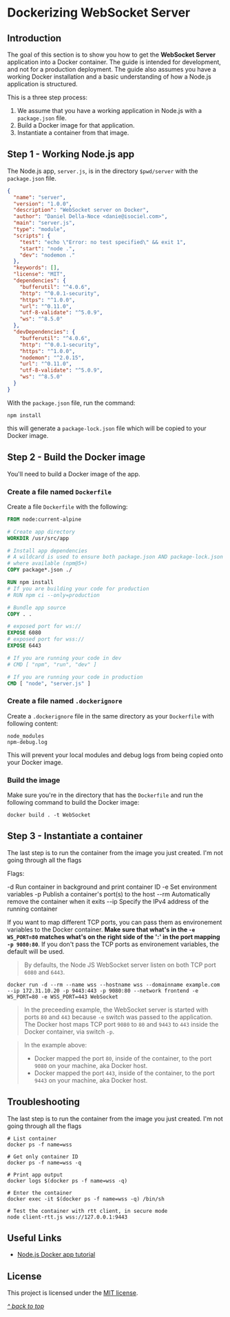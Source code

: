 # Dockerizing WebSocket Server

## Introduction

The goal of this section is to show you how to get the **WebSocket Server** application into a Docker container. The guide is intended for development, and not for a production deployment. The guide also assumes you have a working Docker installation and a basic understanding of how a Node.js application is structured.

This is a three step process:

1. We assume that you have a working application in Node.js with a `package.json` file.
2. Build a Docker image for that application.
3. Instantiate a container from that image.

## Step 1 - Working Node.js app

The Node.js app, `server.js`, is in the directory `$pwd/server` with the `package.json` file.

```json
{
  "name": "server",
  "version": "1.0.0",
  "description": "WebSocket server on Docker",
  "author": "Daniel Della-Noce <danie@isociel.com>",
  "main": "server.js",
  "type": "module",
  "scripts": {
    "test": "echo \"Error: no test specified\" && exit 1",
    "start": "node .",
    "dev": "nodemon ."
  },
  "keywords": [],
  "license": "MIT",
  "dependencies": {
    "bufferutil": "^4.0.6",
    "http": "^0.0.1-security",
    "https": "^1.0.0",
    "url": "^0.11.0",
    "utf-8-validate": "^5.0.9",
    "ws": "^8.5.0"
  },
  "devDependencies": {
    "bufferutil": "^4.0.6",
    "http": "^0.0.1-security",
    "https": "^1.0.0",
    "nodemon": "^2.0.15",
    "url": "^0.11.0",
    "utf-8-validate": "^5.0.9",
    "ws": "^8.5.0"
  }
}
```

With the `package.json` file, run the command:

```command
npm install
```

this will generate a `package-lock.json` file which will be copied to your Docker image.


## Step 2 - Build the Docker image

You'll need to build a Docker image of the app.

### Create a file named `Dockerfile`

Create a file `Dockerfile` with the following:

```Dockerfile
FROM node:current-alpine

# Create app directory
WORKDIR /usr/src/app

# Install app dependencies
# A wildcard is used to ensure both package.json AND package-lock.json are copied
# where available (npm@5+)
COPY package*.json ./

RUN npm install
# If you are building your code for production
# RUN npm ci --only=production

# Bundle app source
COPY . .

# exposed port for ws://
EXPOSE 6080
# exposed port for wss://
EXPOSE 6443

# If you are running your code in dev
# CMD [ "npm", "run", "dev" ]

# If you are running your code in production
CMD [ "node", "server.js" ]
```

### Create a file named  `.dockerignore`

Create a `.dockerignore` file in the same directory as your `Dockerfile` with following content:

```docker
node_modules
npm-debug.log
```

This will prevent your local modules and debug logs from being copied onto your Docker image.

### Build the image

Make sure you're in the directory that has the `Dockerfile` and run the following command to build the Docker image:

```docker
docker build . -t WebSocket
```

## Step 3 - Instantiate a container

The last step is to run the container from the image you just created. I'm not going through all the flags

Flags:

-d          Run container in background and print container ID
-e          Set environment variables
-p          Publish a container's port(s) to the host
--rm        Automatically remove the container when it exits
--ip        Specify the IPv4 address of the running container


If you want to map different TCP ports, you can pass them as environement variables to the Docker container. **Make sure that what's in the `-e WS_PORT=80` matches what's on the right side of the ':' in the port mapping `-p 9080:80`**. If you don't pass the TCP ports as environement variables, the default will be used.
>By defaults, the Node JS WebSocket server listen on both TCP port `6080` and `6443`.  


```Docker
docker run -d --rm --name wss --hostname wss --domainname example.com --ip 172.31.10.20 -p 9443:443 -p 9080:80 --network frontend -e WS_PORT=80 -e WSS_PORT=443 WebSocket
```

>In the preceeding example, the WebSocket server is started with ports `80` and `443` because `-e` switch was passed to the application. The Docker host maps TCP port `9080` to `80` and `9443` to `443` inside the Docker container, via switch `-p`.  

>In the example above:
>- Docker mapped the port `80`, inside of the container, to the port `9080` on your machine, aka Docker host.
>- Docker mapped the port `443`, inside of the container, to the port `9443` on your machine, aka Docker host.

## Troubleshooting

The last step is to run the container from the image you just created. I'm not going through all the flags

```command
# List container
docker ps -f name=wss

# Get only container ID
docker ps -f name=wss -q

# Print app output
docker logs $(docker ps -f name=wss -q)

# Enter the container
docker exec -it $(docker ps -f name=wss -q) /bin/sh

# Test the container with rtt client, in secure mode
node client-rtt.js wss://127.0.0.1:9443
```

## Useful Links

- [Node.js Docker app tutorial](https://nodejs.org/en/docs/guides/nodejs-docker-webapp/)

## License

This project is licensed under the [MIT license](LICENSE).

[_^ back to top_](#Dockerizing-WebSocket-Server)
